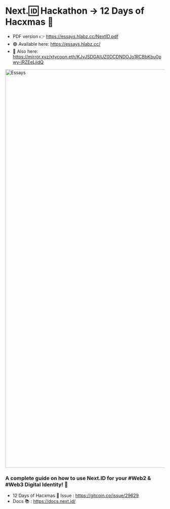 # Next.🆔 Hackathon -> 12 Days of Hacxmas 🎄

- PDF version 👉 https://essays.hlabz.cc/NextID.pdf
- 🟢 Available here: https://essays.hlabz.cc/
- 🔵 Also here: https://mirror.xyz/xtycoon.eth/KJvJSDGAIUZ0DCDNDOJo1RCBbKbu0pwy-iRZEeLjidQ

<img width="1255" alt="Essays" src="https://user-images.githubusercontent.com/113842155/209415534-4d9880c3-0d24-4126-93b7-193c2c378caf.png">

### A complete guide on how to use Next.ID for your #Web2 & #Web3 Digital Identity! 🌈
 
- 12 Days of Hacxmas 🎄 Issue : https://gitcoin.co/issue/29629
- Docs 📚 : https://docs.next.id/
